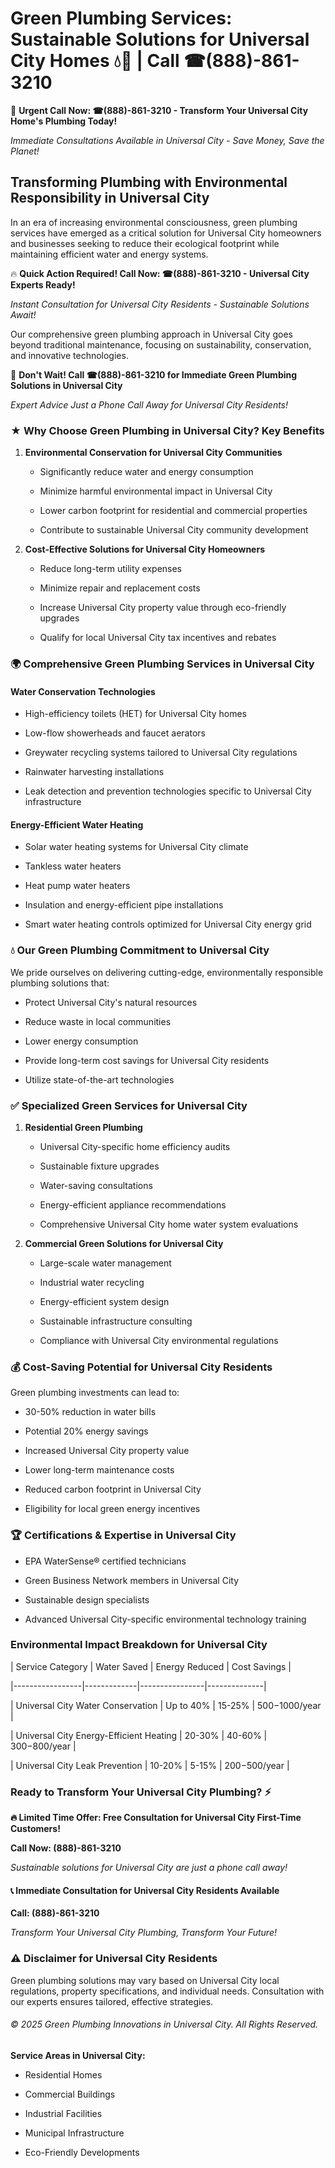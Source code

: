 # Green Plumbing Services: Sustainable Solutions for Universal City Homes 💧🌿 | Call ☎(888)-861-3210

🚨 **Urgent Call Now: ☎(888)-861-3210 - Transform Your Universal City Home's Plumbing Today!**
*Immediate Consultations Available in Universal City - Save Money, Save the Planet!*

## Transforming Plumbing with Environmental Responsibility in Universal City

In an era of increasing environmental consciousness, green plumbing services have emerged as a critical solution for Universal City homeowners and businesses seeking to reduce their ecological footprint while maintaining efficient water and energy systems. 

🔥 **Quick Action Required! Call Now: ☎(888)-861-3210 - Universal City Experts Ready!**
*Instant Consultation for Universal City Residents - Sustainable Solutions Await!*

Our comprehensive green plumbing approach in Universal City goes beyond traditional maintenance, focusing on sustainability, conservation, and innovative technologies.

🚨 **Don't Wait! Call ☎(888)-861-3210 for Immediate Green Plumbing Solutions in Universal City**
*Expert Advice Just a Phone Call Away for Universal City Residents!*

### ★ Why Choose Green Plumbing in Universal City? Key Benefits

1. **Environmental Conservation for Universal City Communities** 
   - Significantly reduce water and energy consumption
   - Minimize harmful environmental impact in Universal City
   - Lower carbon footprint for residential and commercial properties
   - Contribute to sustainable Universal City community development

2. **Cost-Effective Solutions for Universal City Homeowners** 
   - Reduce long-term utility expenses
   - Minimize repair and replacement costs
   - Increase Universal City property value through eco-friendly upgrades
   - Qualify for local Universal City tax incentives and rebates

### 🌍 Comprehensive Green Plumbing Services in Universal City

#### Water Conservation Technologies
- High-efficiency toilets (HET) for Universal City homes
- Low-flow showerheads and faucet aerators
- Greywater recycling systems tailored to Universal City regulations
- Rainwater harvesting installations
- Leak detection and prevention technologies specific to Universal City infrastructure

#### Energy-Efficient Water Heating
- Solar water heating systems for Universal City climate
- Tankless water heaters
- Heat pump water heaters
- Insulation and energy-efficient pipe installations
- Smart water heating controls optimized for Universal City energy grid

### 💧 Our Green Plumbing Commitment to Universal City

We pride ourselves on delivering cutting-edge, environmentally responsible plumbing solutions that:
- Protect Universal City's natural resources
- Reduce waste in local communities
- Lower energy consumption
- Provide long-term cost savings for Universal City residents
- Utilize state-of-the-art technologies

### ✅ Specialized Green Services for Universal City

1. **Residential Green Plumbing**
   - Universal City-specific home efficiency audits
   - Sustainable fixture upgrades
   - Water-saving consultations
   - Energy-efficient appliance recommendations
   - Comprehensive Universal City home water system evaluations

2. **Commercial Green Solutions for Universal City**
   - Large-scale water management
   - Industrial water recycling
   - Energy-efficient system design
   - Sustainable infrastructure consulting
   - Compliance with Universal City environmental regulations

### 💰 Cost-Saving Potential for Universal City Residents

Green plumbing investments can lead to:
- 30-50% reduction in water bills
- Potential 20% energy savings
- Increased Universal City property value
- Lower long-term maintenance costs
- Reduced carbon footprint in Universal City
- Eligibility for local green energy incentives

### 🏆 Certifications & Expertise in Universal City

- EPA WaterSense® certified technicians
- Green Business Network members in Universal City
- Sustainable design specialists
- Advanced Universal City-specific environmental technology training

### Environmental Impact Breakdown for Universal City

| Service Category | Water Saved | Energy Reduced | Cost Savings |
|-----------------|-------------|----------------|--------------|
| Universal City Water Conservation | Up to 40% | 15-25% | $500-$1000/year |
| Universal City Energy-Efficient Heating | 20-30% | 40-60% | $300-$800/year |
| Universal City Leak Prevention | 10-20% | 5-15% | $200-$500/year |

### Ready to Transform Your Universal City Plumbing? ⚡

**🔥 Limited Time Offer: Free Consultation for Universal City First-Time Customers!**

**Call Now: (888)-861-3210**
*Sustainable solutions for Universal City are just a phone call away!*

#### 📞 Immediate Consultation for Universal City Residents Available

**Call: (888)-861-3210**
*Transform Your Universal City Plumbing, Transform Your Future!*

### ⚠️ Disclaimer for Universal City Residents

Green plumbing solutions may vary based on Universal City local regulations, property specifications, and individual needs. Consultation with our experts ensures tailored, effective strategies.

###### © 2025 Green Plumbing Innovations in Universal City. All Rights Reserved.

**Service Areas in Universal City:** 
- Residential Homes
- Commercial Buildings
- Industrial Facilities
- Municipal Infrastructure
- Eco-Friendly Developments